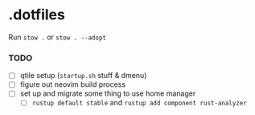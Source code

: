 # .dotfiles

Run `stow .` or `stow . --adopt`

### TODO
- [ ] qtile setup (`startup.sh` stuff & dmenu)
- [ ] figure out neovim build process
- [ ] set up and migrate some thing to use home manager
    - [ ] `rustup default stable` and `rustup add component rust-analyzer`
